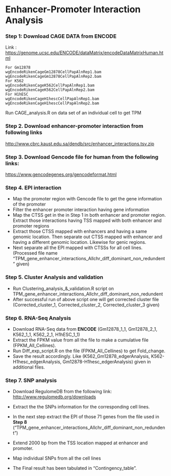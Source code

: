 # Enhancer-Promoter Interaction Analysis
### **Step 1**: Download CAGE DATA from ENCODE
Link : https://genome.ucsc.edu/ENCODE/dataMatrix/encodeDataMatrixHuman.html
```
For Gm12878
wgEncodeRikenCageGm12878CellPapAlnRep1.bam
wgEncodeRikenCageGm12878CellPapAlnRep2.bam
For K562
wgEncodeRikenCageK562CellPapAlnRep1.bam
wgEncodeRikenCageK562CellPapAlnRep2.bam
For H1hESC
wgEncodeRikenCageH1hescCellPapAlnRep1.bam
wgEncodeRikenCageH1hescCellPapAlnRep2.bam
```

Run CAGE_analysis.R on data set of an individual cell to get TPM

### **Step 2**. Download enhancer-promoter interaction from following links
http://www.cbrc.kaust.edu.sa/dendb/src/enhancer_interactions.tsv.zip

### Step 3. Download Gencode file for human from the following links:
https://www.gencodegenes.org/gencodeformat.html
### Step 4. EPI interaction
* Map the promoter region with Gencode file to get the gene information of the promoter
* Filter the enhancer promoter interaction having gene information
* Map the CTSS get in the in Step 1 in both enhancer and promoter region. Extract those interactions having TSS mapped with both enhancer and promoter regions
* Extract those CTSS mapped with enhancers and having a same genomic location. Then separate out CTSS mapped with enhancer and having a different genomic location. Likewise for genic regions.
* Next separate all the EPI mapped with CTSSs for all cell lines. (Processed file name “TPM_gene_enhancer_interactions_Allchr_diff_dominant_non_redundent” given) 
### Step 5. Cluster Analysis and validation
* Run Clustering_analysis_&_validation.R script on TPM_gene_enhancer_interactions_Allchr_diff_dominant_non_redundent
* After successful run of above script one will get corrected cluster file (Corrected_cluster_1, Corrected_cluster_2,  Corrected_cluster_3 given)
### Step 6. RNA-Seq Analysis 
 * Download RNA-Seq data from __ENCODE__ (Gm12878_1_1, Gm12878_2_1, K562_1_1, K562_2_1, H1hESC_1_1) 
 * Extract the FPKM value from all the file to make a cumulative file (FPKM_All_Cellines).
 * Run Diff_exp_script.R on the file (FPKM_All_Cellines) to get Fold_change. 
 * Save the result accordingly. Like (K562_Gm12878_edgerAnalysis, K562-H1hesc_edgerAnalysis, Gm12878-H1hesc_edgerAnalysis) given in additional files.
### Step 7. SNP analysis
 * Download RegulomeDB from the following link: 
http://www.regulomedb.org/downloads

 * Extract the the SNPs information for the corresponding cell lines.

 * In the next step extract the EPI of those 71 genes from the file used in __Step 8__ (“TPM_gene_enhancer_interactions_Allchr_diff_dominant_non_redundent”)
 * Extend 2000 bp from the TSS location mapped at enhancer and promoter.
 * Map individual SNPs from all the cell lines
 * The Final result has been tabulated in “Contingency_table”.

